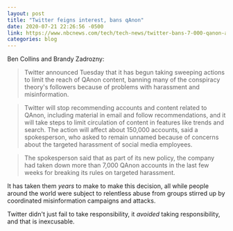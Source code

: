 ```yaml
---
layout: post
title: "Twitter feigns interest, bans qAnon"
date: 2020-07-21 22:26:56 -0500
link: https://www.nbcnews.com/tech/tech-news/twitter-bans-7-000-qanon-accounts-limits-150-000-others-n1234541
categories: blog
---
```

Ben Collins and Brandy Zadrozny:

>Twitter announced Tuesday that it has begun taking sweeping actions to limit the reach of QAnon content, banning many of the conspiracy theory's followers because of problems with harassment and misinformation.

>Twitter will stop recommending accounts and content related to QAnon, including material in email and follow recommendations, and it will take steps to limit circulation of content in features like trends and search. The action will affect about 150,000 accounts, said a spokesperson, who asked to remain unnamed because of concerns about the targeted harassment of social media employees.

>The spokesperson said that as part of its new policy, the company had taken down more than 7,000 QAnon accounts in the last few weeks for breaking its rules on targeted harassment.

It has taken them *years* to make to make this decision, all while people around the world were subject to relentless abuse from groups stirred up by coordinated misinformation campaigns and attacks. 

Twitter didn't just fail to take responsibility, it *avoided* taking responsibility, and that is inexcusable. 